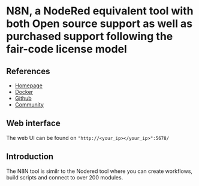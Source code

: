 # N8N, a NodeRed equivalent tool with both Open source support as well as purchased support following the fair-code license model
## References 
* [Homepage](https://n8n.io/)
* [Docker](https://docker.n8n.io/n8nio/n8n)
* [Github](https://github.com/n8n-io/n8n)
* [Community](https://community.n8n.io/)

## Web interface
The web UI can be found on `"http://<your_ip></your_ip>":5678/`

## Introduction

The N8N tool is similr to the Nodered tool where you can create workflows, build scripts and connect to over 200 modules.
  